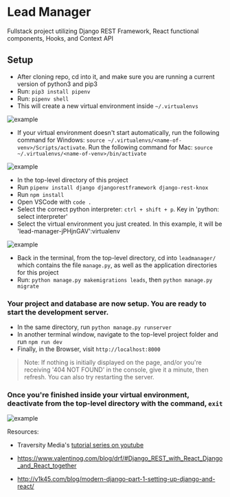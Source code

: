 # Lead Manager
Fullstack project utilizing Django REST Framework, React functional components, Hooks, and Context API

## Setup
* After cloning repo, cd into it, and make sure you are running a current version of python3 and pip3
* Run: `pip3 install pipenv`
* Run: `pipenv shell`
* This will create a new virtual environment inside `~/.virtualenvs`

![example](https://i.imgur.com/eYaoe7L.png "venv startup example")
* If your virtual environment doesn't start automatically, run the following command for Windows: `source ~/.virtualenvs/<name-of-venv>/Scripts/activate`. Run the following command for Mac: `source ~/.virtualenvs/<name-of-venv>/bin/activate`

![example](https://i.imgur.com/g9slTNW.png "venv startup example")

* In the top-level directory of this project
* Run `pipenv install django djangorestframework django-rest-knox`
* Run `npm install`
* Open VSCode with `code .`
* Select the correct python interpreter: `ctrl + shift + p`. Key in 'python: select interpreter'
* Select the virtual environment you just created. In this example, it will be 'lead-manager-jPHjnGAV':virtualenv

![example](https://i.imgur.com/9926EAA.png "select interpreter")

* Back in the terminal, from the top-level directory, cd into `leadmanager/` which contains the file  `manage.py`, as well as the application directories for this project
* Run: `python manage.py makemigrations leads`, then `python manage.py migrate`

### Your project and database are now setup. You are ready to start the development server.

* In the same directory, run `python manage.py runserver`
* In another terminal window, navigate to the top-level project folder and run `npm run dev`
* Finally, in the Browser, visit `http://localhost:8000`

>Note: If nothing is initially displayed on the page,  and/or you're receiving '404 NOT FOUND' in the console, give it a minute, then refresh. You can also try restarting the server.

### Once you're finished inside your virtual environment, deactivate from the top-level directory with the command, `exit`

![example](https://i.imgur.com/7MXJqTc.png "exit virtual env")

Resources:

* Traversity Media's [tutorial series on youtube](https://www.youtube.com/watch?v=Uyei2iDA4Hs&list=PLillGF-RfqbbRA-CIUxlxkUpbq0IFkX60&index=1)

* https://www.valentinog.com/blog/drf/#Django_REST_with_React_Django_and_React_together

* http://v1k45.com/blog/modern-django-part-1-setting-up-django-and-react/